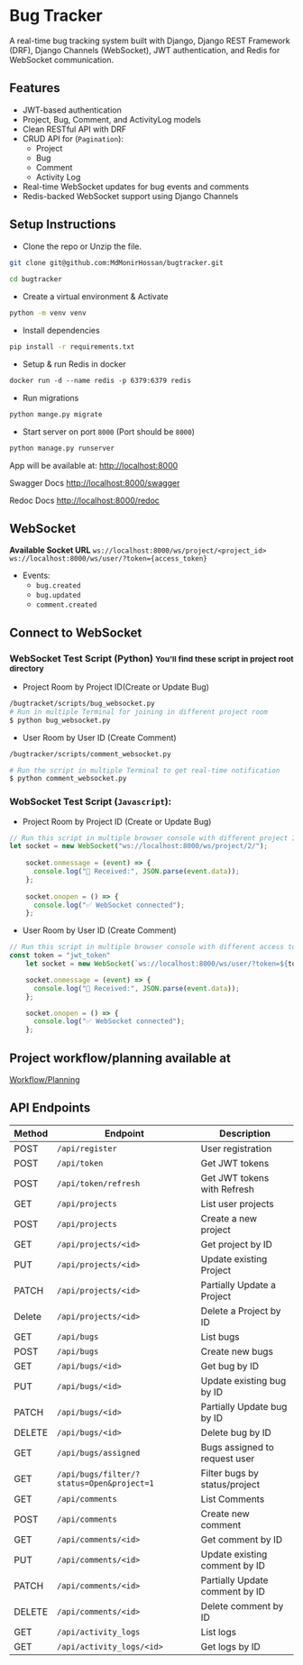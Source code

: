 # Bug Tracker
A real-time bug tracking system built with Django, Django REST Framework (DRF), Django Channels (WebSocket), JWT authentication, and Redis for WebSocket communication.


## Features
- JWT-based authentication
- Project, Bug, Comment, and ActivityLog models
- Clean RESTful API with DRF
- CRUD API for (`Pagination`):
    - Project
    - Bug
    - Comment
    - Activity Log
- Real-time WebSocket updates for bug events and comments
- Redis-backed WebSocket support using Django Channels

## Setup Instructions
- Clone the repo or Unzip the file.
```bash
git clone git@github.com:MdMonirHossan/bugtracker.git
    
cd bugtracker
```
- Create a virtual environment & Activate
```bash 
python -m venv venv
```
- Install dependencies
```bash
pip install -r requirements.txt
```
- Setup & run Redis in docker
```dockerfile
docker run -d --name redis -p 6379:6379 redis
```
- Run migrations
```bash
python mange.py migrate
```
- Start server on port `8000` (Port should be `8000`)
```bash
python manage.py runserver
```
App will be available at:
[http://localhost:8000](http://localhost:8000)

Swagger Docs
[http://localhost:8000/swagger](http://localhost:8000/swagger)

Redoc Docs
[http://localhost:8000/redoc](http://localhost:8000/redoc)

## WebSocket
**Available Socket URL**
`ws://localhost:8000/ws/project/<project_id>`
`ws://localhost:8000/ws/user/?token={access_token}`
- Events:
  - `bug.created`
  - `bug.updated`
  - `comment.created`

## Connect to WebSocket 
### WebSocket Test Script (Python) <small>You'll find these script in project root directory</small>
- Project Room by Project ID(Create or Update Bug) 
```bash 
/bugtracket/scripts/bug_websocket.py
# Run in multiple Terminal for joining in different project room
$ python bug_websocket.py
```

- User Room by User ID (Create Comment)
```bash
/bugtracker/scripts/comment_websocket.py

# Run the script in multiple Terminal to get real-time notification
$ python comment_websocket.py
```

### WobSocket Test Script (`Javascript`):
- Project Room by Project ID (Create or Update Bug)
```javascript
// Run this script in multiple browser console with different project ID. Try to run it under http://localhost:8000 to avoid CSP connect src
let socket = new WebSocket("ws://localhost:8000/ws/project/2/");
	
	socket.onmessage = (event) => {
	  console.log("📨 Received:", JSON.parse(event.data));
	};
	
	socket.onopen = () => {
	  console.log("✅ WebSocket connected");
	};

```
- User Room by User ID (Create Comment)
```javascript
// Run this script in multiple browser console with different access token. Try to run it under http://localhost:8000 to avoid CSP connect src
const token = "jwt_token"
	let socket = new WebSocket(`ws://localhost:8000/ws/user/?token=${token}`)

	socket.onmessage = (event) => {
	  console.log("📨 Received:", JSON.parse(event.data));
	};

	socket.onopen = () => {
	  console.log("✅ WebSocket connected");
	};
```

## Project workflow/planning available at
[Workflow/Planning](https://github.com/MdMonirHossan/bugtracker/blob/main/Project_planning.txt)


## API Endpoints

| Method | Endpoint                                  | Description                   |
| ------ | ----------------------------------------- | ----------------------------- |
| POST   | `/api/register`                           | User registration             |
| POST   | `/api/token`                              | Get JWT tokens                |
| POST   | `/api/token/refresh`                      | Get JWT tokens with Refresh   | 
| GET    | `/api/projects`                           | List user projects            |
| POST   | `/api/projects`                           | Create a new project          |
| GET    | `/api/projects/<id>`                      | Get project by ID             |
| PUT    | `/api/projects/<id>`                      | Update existing Project       |
| PATCH  | `/api/projects/<id>`                      | Partially Update a Project    |
| Delete | `/api/projects/<id>`                      | Delete a Project by ID        |
| GET    | `/api/bugs`                               | List bugs                     |
| POST   | `/api/bugs`                               | Create new bugs               |
| GET    | `/api/bugs/<id>`                          | Get bug by ID                 |
| PUT    | `/api/bugs/<id>`                          | Update existing bug by ID     |
| PATCH  | `/api/bugs/<id>`                          | Partially Update bug by ID    |
| DELETE | `/api/bugs/<id>`                          | Delete bug by ID              |
| GET    | `/api/bugs/assigned`                      | Bugs assigned to request user |
| GET    | `/api/bugs/filter/?status=Open&project=1` | Filter bugs by status/project |
| GET    | `/api/comments`                           | List Comments                 |
| POST   | `/api/comments`                           | Create new comment            |
| GET    | `/api/comments/<id>`                      | Get comment by ID             |
| PUT    | `/api/comments/<id>`                      | Update existing comment by ID |
| PATCH  | `/api/comments/<id>`                      | Partially Update comment by ID|
| DELETE | `/api/comments/<id>`                      | Delete comment by ID          |
| GET    | `/api/activity_logs`                      | List logs                     |
| GET    | `/api/activity_logs/<id>`                 | Get logs by ID                |    